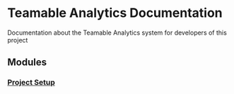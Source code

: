 # Teamable Analytics Documentation

Documentation about the Teamable Analytics system for developers of this project

## Modules
### [Project Setup](setup/_menu.md)
